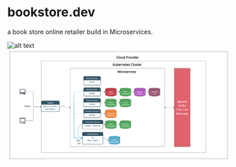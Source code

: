 # bookstore.dev
a book store online retailer build in Microservices.


![alt text](https://github.com/[K2101]/[bookstore.dev]/blob/[master]/bookstore.dev.png?raw=true)
![Screenshot](bookstore.dev.png)
